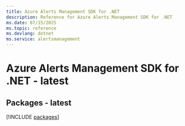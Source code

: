 ```yaml
---
title: Azure Alerts Management SDK for .NET
description: Reference for Azure Alerts Management SDK for .NET
ms.date: 07/15/2025
ms.topic: reference
ms.devlang: dotnet
ms.service: alertsmanagement
---
```

# Azure Alerts Management SDK for .NET - latest
## Packages - latest
[!INCLUDE [packages](alerts-management-index.md)]